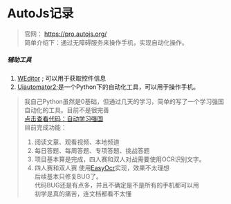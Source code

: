 
# AutoJs记录   
> 官网： https://pro.autojs.org/    
> 简单介绍下：通过无障碍服务来操作手机，实现自动化操作。    

##### 辅助工具   
1. [WEditor](https://github.com/alibaba/web-editor) ; 可以用于获取控件信息   
2. [Uiautomator2](https://github.com/openatx/uiautomator2);是一个Python下的自动化工具，可以用于操作手机。    
> 我自己Python虽然是0基础，但通过几天的学习，简单的写了一个学习强国自动化的工具。目前不是很完善  
> [点击查看代码：自动学习强国](https://e.gitee.com/gzgcxy-study/repos/gzgcxy-study/no-end-for-learning/tree/master/AutoJs/u2/u2_test)  
> 目前完成功能：
> 1. 阅读文章、观看视频、本地频道  
> 2. 每日答题、每周答题、专项答题、挑战答题    
> 3. 项目基本算是完成，四人赛和双人对战需要使用OCR识别文字。      
> 4. 四人赛和双人赛 使用[EasyOcr](https://github.com/JaidedAI/EasyOCR)实现，效果不太理想    
> 后续基本只修复BUG了。   
> 代码BUG还是有点多，并且不确定是不是所有的手机都可以用        
> 初学是真的痛苦，连文档都看不太懂       